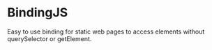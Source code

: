 # BindingJS
Easy to use binding for static web pages to access elements without querySelector or getElement.
